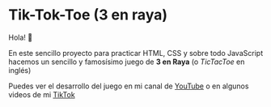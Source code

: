 # Tik-Tok-Toe (3 en raya)

Hola! 👋

En este sencillo proyecto para practicar HTML, CSS y sobre todo JavaScript hacemos un sencillo y famosísimo juego de **3 en Raya** (o _TicTacToe_ en inglés)

Puedes ver el desarrollo del juego en mi canal de [YouTube](https://youtube.com/c/doneber) o en algunos videos de mi [TikTok](https://www.tiktok.com/@doneber.dev)
